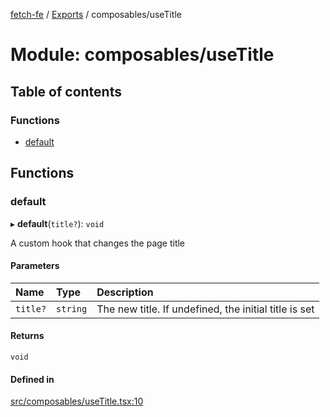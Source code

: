 [fetch-fe](../README.md) / [Exports](../modules.md) / composables/useTitle

# Module: composables/useTitle

## Table of contents

### Functions

- [default](composables_useTitle.md#default)

## Functions

### default

▸ **default**(`title?`): `void`

A custom hook that changes the page title

#### Parameters

| Name | Type | Description |
| :------ | :------ | :------ |
| `title?` | `string` | The new title. If undefined, the initial title is set |

#### Returns

`void`

#### Defined in

[src/composables/useTitle.tsx:10](https://github.com/SimoneLazier/fetch-fe/blob/5933c5b/src/composables/useTitle.tsx#L10)
